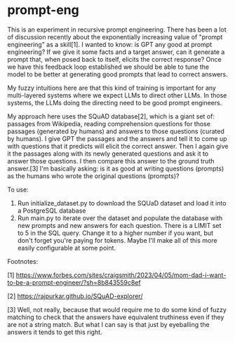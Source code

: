 # prompt-eng

This is an experiment in recursive prompt engineering. There has been a lot of discussion recently about the exponentially increasing value of "prompt engineering" as a skill[1]. I wanted to know: is GPT any good at prompt engineering? If we give it some facts and a target answer, can it generate a prompt that, when posed back to itself, elicits the correct response? Once we have this feedback loop established we should be able to tune the model to be better at generating good prompts that lead to correct answers.

My fuzzy intuitions here are that this kind of training is important for any multi-layered systems where we expect LLMs to direct other LLMs. In those systems, the LLMs doing the directing need to be good prompt engineers.

My approach here uses the SQuAD database[2], which is a giant set of: passages from Wikipedia, reading comprehension questions for those passages (generated by humans) and answers to those questions (curated by humans). I give GPT the passages and the answers and tell it to come up with questions that it predicts will elicit the correct answer. Then I again give it the passages along with its newly generated questions and ask it to answer those questions. I then compare this answer to the ground truth answer.[3] I'm basically asking: is it as good at writing questions (prompts) as the humans who wrote the original questions (prompts)?

To use:

1. Run initialize_dataset.py to download the SQUaD dataset and load it into a PostgreSQL database
2. Run main.py to iterate over the dataset and populate the database with new prompts and new answers for each question. There is a LIMIT set to 5 in the SQL query. Change it to a higher number if you want, but don't forget you're paying for tokens. Maybe I'll make all of this more easily configurable at some point.

Footnotes:

[1] https://www.forbes.com/sites/craigsmith/2023/04/05/mom-dad-i-want-to-be-a-prompt-engineer/?sh=8b843559c8ef

[2] https://rajpurkar.github.io/SQuAD-explorer/

[3] Well, not really, because that would require me to do some kind of fuzzy matching to check that the answers have equivalent truthiness even if they are not a string match. But what I can say is that just by eyeballing the answers it tends to get this right.
